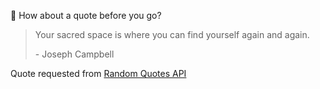 📣 How about a quote before you go?

> Your sacred space is where you can find yourself again and again.
>
> <p>- Joseph Campbell</p>

Quote requested from [Random Quotes API](https://github.com/lukePeavey/quotable)
